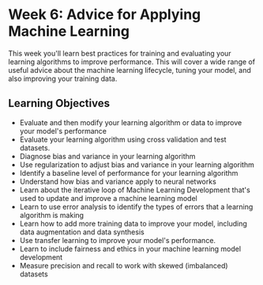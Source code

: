 # Week 6: Advice for Applying Machine Learning

This week you'll learn best practices for training and evaluating your learning algorithms to improve performance. This will cover a wide range of useful advice about the machine learning lifecycle, tuning your model, and also improving your training data.

## Learning Objectives

* Evaluate and then modify your learning algorithm or data to improve your model's performance
* Evaluate your learning algorithm using cross validation and test datasets.
* Diagnose bias and variance in your learning algorithm
* Use regularization to adjust bias and variance in your learning algorithm
* Identify a baseline level of performance for your learning algorithm
* Understand how bias and variance apply to neural networks
* Learn about the iterative loop of Machine Learning Development that's used to update and improve a machine learning model
* Learn to use error analysis to identify the types of errors that a learning algorithm is making
* Learn how to add more training data to improve your model, including data augmentation and data synthesis
* Use transfer learning to improve your model's performance.
* Learn to include fairness and ethics in your machine learning model development
* Measure precision and recall to work with skewed (imbalanced) datasets